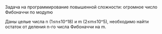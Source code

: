 Задача на программирование повышенной сложности: огромное число Фибоначчи по модулю

Даны целые числа n (1≤n≤10^18) и m (2≤m≤10^5), необходимо найти остаток от деления n-го числа Фибоначчи на m.
